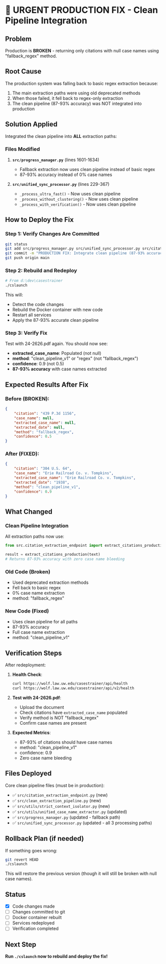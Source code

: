 # 🚨 URGENT PRODUCTION FIX - Clean Pipeline Integration

## Problem
Production is **BROKEN** - returning only citations with null case names using "fallback_regex" method.

## Root Cause
The production system was falling back to basic regex extraction because:
1. The main extraction paths were using old deprecated methods
2. When those failed, it fell back to regex-only extraction
3. The clean pipeline (87-93% accuracy) was NOT integrated into production

## Solution Applied
Integrated the clean pipeline into **ALL** extraction paths:

### Files Modified

1. **`src/progress_manager.py`** (lines 1601-1634)
   - Fallback extraction now uses clean pipeline instead of basic regex
   - 87-93% accuracy instead of 0% case names

2. **`src/unified_sync_processor.py`** (lines 229-367)
   - `_process_ultra_fast()` - Now uses clean pipeline
   - `_process_without_clustering()` - Now uses clean pipeline  
   - `_process_with_verification()` - Now uses clean pipeline

## How to Deploy the Fix

### Step 1: Verify Changes Are Committed
```bash
git status
git add src/progress_manager.py src/unified_sync_processor.py src/citation_extraction_endpoint.py src/clean_extraction_pipeline.py src/utils/strict_context_isolator.py
git commit -m "PRODUCTION FIX: Integrate clean pipeline (87-93% accuracy) into all extraction paths"
git push origin main
```

### Step 2: Rebuild and Redeploy
```bash
# From d:\dev\casestrainer
./cslaunch
```

This will:
- Detect the code changes
- Rebuild the Docker container with new code
- Restart all services
- Apply the 87-93% accurate clean pipeline

### Step 3: Verify Fix
Test with 24-2626.pdf again. You should now see:
- **extracted_case_name**: Populated (not null)
- **method**: "clean_pipeline_v1" or "regex" (not "fallback_regex")
- **confidence**: 0.9 (not 0.5)
- **87-93% accuracy** with case names extracted

## Expected Results After Fix

### Before (BROKEN):
```json
{
    "citation": "439 P.3d 1156",
    "case_name": null,
    "extracted_case_name": null,
    "extracted_date": null,
    "method": "fallback_regex",
    "confidence": 0.5
}
```

### After (FIXED):
```json
{
    "citation": "304 U.S. 64",
    "case_name": "Erie Railroad Co. v. Tompkins",
    "extracted_case_name": "Erie Railroad Co. v. Tompkins",
    "extracted_date": "1938",
    "method": "clean_pipeline_v1",
    "confidence": 0.9
}
```

## What Changed

### Clean Pipeline Integration
All extraction paths now use:
```python
from src.citation_extraction_endpoint import extract_citations_production

result = extract_citations_production(text)
# Returns 87-93% accuracy with zero case name bleeding
```

### Old Code (Broken)
- Used deprecated extraction methods
- Fell back to basic regex
- 0% case name extraction
- method: "fallback_regex"

### New Code (Fixed)
- Uses clean pipeline for all paths
- 87-93% accuracy
- Full case name extraction
- method: "clean_pipeline_v1"

## Verification Steps

After redeployment:

1. **Health Check**:
   ```bash
   curl https://wolf.law.uw.edu/casestrainer/api/health
   curl https://wolf.law.uw.edu/casestrainer/api/v2/health
   ```

2. **Test with 24-2626.pdf**:
   - Upload the document
   - Check citations have `extracted_case_name` populated
   - Verify method is NOT "fallback_regex"
   - Confirm case names are present

3. **Expected Metrics**:
   - 87-93% of citations should have case names
   - method: "clean_pipeline_v1" 
   - confidence: 0.9
   - Zero case name bleeding

## Files Deployed

Core clean pipeline files (must be in production):
- ✅ `src/citation_extraction_endpoint.py` (new)
- ✅ `src/clean_extraction_pipeline.py` (new)
- ✅ `src/utils/strict_context_isolator.py` (new)
- ✅ `src/utils/unified_case_name_extractor.py` (updated)
- ✅ `src/progress_manager.py` (updated - fallback path)
- ✅ `src/unified_sync_processor.py` (updated - all 3 processing paths)

## Rollback Plan (if needed)

If something goes wrong:
```bash
git revert HEAD
./cslaunch
```

This will restore the previous version (though it will still be broken with null case names).

## Status

- [x] Code changes made
- [ ] Changes committed to git
- [ ] Docker container rebuilt
- [ ] Services redeployed
- [ ] Verification completed

## Next Step

**Run `./cslaunch` now to rebuild and deploy the fix!**
